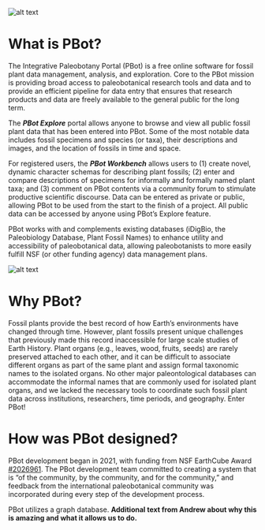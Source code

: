 ![alt text](https://github.com/paleobot/pbot-dev/blob/main/specificationdocs/About%20Page/Overview%20Page%20Graphics%201%20static.png)
# What is PBot?
The Integrative Paleobotany Portal (PBot) is a free online software for fossil plant data management, analysis, and exploration. Core to the PBot mission is providing broad access to paleobotanical research tools and data and to provide an efficient pipeline for data entry that ensures that research products and data are freely available to the general public for the long term. 

The **_PBot Explore_** portal allows anyone to browse and view all public fossil plant data that has been entered into PBot. Some of the most notable data includes fossil specimens and species (or taxa), their descriptions and images, and the location of fossils in time and space.

For registered users, the **_PBot Workbench_** allows users to (1) create novel, dynamic character schemas for describing plant fossils; (2) enter and compare descriptions of specimens for informally and formally named plant taxa; and (3) comment on PBot contents via a community forum to stimulate productive scientific discourse. Data can be entered as private or public, allowing PBot to be used from the start to the finish of a project. All public data can be accessed by anyone using PBot’s Explore feature. 

PBot works with and complements existing databases (iDigBio, the Paleobiology Database, Plant Fossil Names) to enhance utility and accessibility of paleobotanical data, allowing paleobotanists to more easily fulfill NSF (or other funding agency) data management plans.

![alt text](https://github.com/paleobot/pbot-dev/blob/main/specificationdocs/About%20Page/Overview%20Page%20Graphics%202%20static.png)

# Why PBot?
Fossil plants provide the best record of how Earth’s environments have changed through time. However, plant fossils present unique challenges that previously made this record inaccessible for large scale studies of Earth History. Plant organs (e.g., leaves, wood, fruits, seeds) are rarely preserved attached to each other, and it can be difficult to associate different organs as part of the same plant and assign formal taxonomic names to the isolated organs. No other major paleontological databases can accommodate the informal names that are commonly used for isolated plant organs, and we lacked the necessary tools to coordinate such fossil plant data across institutions, researchers, time periods, and geography. Enter PBot!

# How was PBot designed?
PBot development began in 2021, with funding from NSF EarthCube Award [#2026961](www.nsf.gov/awardsearch/showAward?AWD_ID=2026961&HistoricalAwards=false). The PBot development team committed to creating a system that is “of the community, by the community, and for the community,” and feedback from the international paleobotanical community was incorporated during every step of the development process.

PBot utilizes a graph database. **Additional text from Andrew about why this is amazing and what it allows us to do.**
